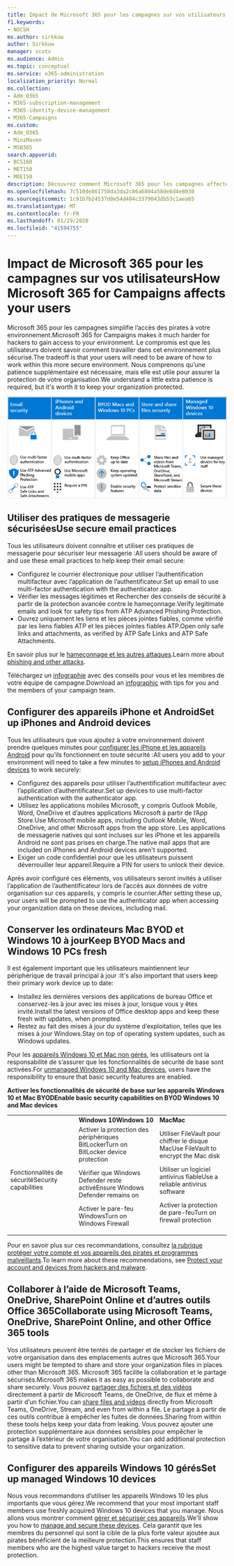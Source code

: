 ```yaml
---
title: Impact de Microsoft 365 pour les campagnes sur vos utilisateurs
f1.keywords:
- NOCSH
ms.author: sirkkuw
author: Sirkkuw
manager: scotv
ms.audience: Admin
ms.topic: conceptual
ms.service: o365-administration
localization_priority: Normal
ms.collection:
- Adm_O365
- M365-subscription-management
- M365-identity-device-management
- M365-Campaigns
ms.custom:
- Adm_O365
- MiniMaven
- MSB365
search.appverid:
- BCS160
- MET150
- MOE150
description: Découvrez comment Microsoft 365 pour les campagnes affecte vos utilisateurs.
ms.openlocfilehash: 7c510de861758da3da2c86a6804a58de6d4e8030
ms.sourcegitcommit: 1c91b7b24537d0e54d484c3379043db53c1aea65
ms.translationtype: MT
ms.contentlocale: fr-FR
ms.lasthandoff: 01/29/2020
ms.locfileid: "41594755"
---
```

# <a name="how-microsoft-365-for-campaigns-affects-your-users"></a><span data-ttu-id="1376c-103">Impact de Microsoft 365 pour les campagnes sur vos utilisateurs</span><span class="sxs-lookup"><span data-stu-id="1376c-103">How Microsoft 365 for Campaigns affects your users</span></span>

<span data-ttu-id="1376c-104">Microsoft 365 pour les campagnes simplifie l’accès des pirates à votre environnement.</span><span class="sxs-lookup"><span data-stu-id="1376c-104">Microsoft 365 for Campaigns makes it much harder for hackers to gain access to your environment.</span></span> <span data-ttu-id="1376c-105">Le compromis est que les utilisateurs doivent savoir comment travailler dans cet environnement plus sécurisé.</span><span class="sxs-lookup"><span data-stu-id="1376c-105">The tradeoff is that your users will need to be aware of how to work within this more secure environment.</span></span> <span data-ttu-id="1376c-106">Nous comprenons qu’une patience supplémentaire est nécessaire, mais elle est utile pour assurer la protection de votre organisation.</span><span class="sxs-lookup"><span data-stu-id="1376c-106">We understand a little extra patience is required, but it's worth it to keep your organization protected.</span></span>

![Illustration de la somme des points clés de la suite ci-dessous pour les iPhone, les appareils Android, les Mac, Windows 10, le partage et le personnel de la clé](media/M365-democracy-Users_700px.png)

## <a name="use-secure-email-practices"></a><span data-ttu-id="1376c-108">Utiliser des pratiques de messagerie sécurisées</span><span class="sxs-lookup"><span data-stu-id="1376c-108">Use secure email practices</span></span>
<span data-ttu-id="1376c-109">Tous les utilisateurs doivent connaître et utiliser ces pratiques de messagerie pour sécuriser leur messagerie :</span><span class="sxs-lookup"><span data-stu-id="1376c-109">All users should be aware of and use these email practices to help keep their email secure:</span></span>
- <span data-ttu-id="1376c-110">Configurez le courrier électronique pour utiliser l’authentification multifacteur avec l’application de l’authentificateur.</span><span class="sxs-lookup"><span data-stu-id="1376c-110">Set up email to use multi-factor authentication with the authenticator app.</span></span>
- <span data-ttu-id="1376c-111">Vérifier les messages légitimes et Rechercher des conseils de sécurité à partir de la protection avancée contre le hameçonnage.</span><span class="sxs-lookup"><span data-stu-id="1376c-111">Verify legitimate emails and look for safety tips from ATP Advanced Phishing Protection.</span></span>
- <span data-ttu-id="1376c-112">Ouvrez uniquement les liens et les pièces jointes fiables, comme vérifié par les liens fiables ATP et les pièces jointes fiables ATP.</span><span class="sxs-lookup"><span data-stu-id="1376c-112">Open only safe links and attachments, as verified by ATP Safe Links and ATP Safe Attachments.</span></span>

<span data-ttu-id="1376c-113">En savoir plus sur le [hameçonnage et les autres attaques](m365-campaigns-phishing-and-attacks.md).</span><span class="sxs-lookup"><span data-stu-id="1376c-113">Learn more about [phishing and other attacks](m365-campaigns-phishing-and-attacks.md).</span></span> 

<span data-ttu-id="1376c-114">Téléchargez un [infographie](m365-campaigns-protect-campaign-infographic.md) avec des conseils pour vous et les membres de votre équipe de campagne.</span><span class="sxs-lookup"><span data-stu-id="1376c-114">Download an [infographic](m365-campaigns-protect-campaign-infographic.md) with tips for you and the members of your campaign team.</span></span>

## <a name="set-up-iphones-and-android-devices"></a><span data-ttu-id="1376c-115">Configurer des appareils iPhone et Android</span><span class="sxs-lookup"><span data-stu-id="1376c-115">Set up iPhones and Android devices</span></span>
<span data-ttu-id="1376c-116">Tous les utilisateurs que vous ajoutez à votre environnement doivent prendre quelques minutes pour [configurer les iPhone et les appareils Android](../business/set-up-mobile-devices.md?toc=%2Fmicrosoft-365%2Fcampaigns%2Ftoc.json) pour qu’ils fonctionnent en toute sécurité :</span><span class="sxs-lookup"><span data-stu-id="1376c-116">All users you add to your environment will need to take a few minutes to [setup iPhones and Android devices](../business/set-up-mobile-devices.md?toc=%2Fmicrosoft-365%2Fcampaigns%2Ftoc.json) to work securely:</span></span>
- <span data-ttu-id="1376c-117">Configurez des appareils pour utiliser l’authentification multifacteur avec l’application d’authentificateur.</span><span class="sxs-lookup"><span data-stu-id="1376c-117">Set up devices to use multi-factor authentication with the authenticator app.</span></span>
- <span data-ttu-id="1376c-118">Utilisez les applications mobiles Microsoft, y compris Outlook Mobile, Word, OneDrive et d’autres applications Microsoft à partir de l’App Store.</span><span class="sxs-lookup"><span data-stu-id="1376c-118">Use Microsoft mobile apps, including Outlook Mobile, Word, OneDrive, and other Microsoft apps from the app store.</span></span> <span data-ttu-id="1376c-119">Les applications de messagerie natives qui sont incluses sur les iPhone et les appareils Android ne sont pas prises en charge.</span><span class="sxs-lookup"><span data-stu-id="1376c-119">The native mail apps that are included on iPhones and Android devices aren't supported.</span></span> 
- <span data-ttu-id="1376c-120">Exiger un code confidentiel pour que les utilisateurs puissent déverrouiller leur appareil.</span><span class="sxs-lookup"><span data-stu-id="1376c-120">Require a PIN for users to unlock their device.</span></span>

<span data-ttu-id="1376c-121">Après avoir configuré ces éléments, vos utilisateurs seront invités à utiliser l’application de l’authentificateur lors de l’accès aux données de votre organisation sur ces appareils, y compris le courrier.</span><span class="sxs-lookup"><span data-stu-id="1376c-121">After setting these up, your users will be prompted to use the authenticator app when accessing your organization data on these devices, including mail.</span></span> 

## <a name="keep-byod-macs-and-windows-10-pcs-fresh"></a><span data-ttu-id="1376c-122">Conserver les ordinateurs Mac BYOD et Windows 10 à jour</span><span class="sxs-lookup"><span data-stu-id="1376c-122">Keep BYOD Macs and Windows 10 PCs fresh</span></span> 
<span data-ttu-id="1376c-123">Il est également important que les utilisateurs maintiennent leur périphérique de travail principal à jour :</span><span class="sxs-lookup"><span data-stu-id="1376c-123">It's also important that users keep their primary work device up to date:</span></span>
- <span data-ttu-id="1376c-124">Installez les dernières versions des applications de bureau Office et conservez-les à jour avec les mises à jour, lorsque vous y êtes invité.</span><span class="sxs-lookup"><span data-stu-id="1376c-124">Install the latest versions of Office desktop apps and keep these fresh with updates, when prompted.</span></span> 
- <span data-ttu-id="1376c-125">Restez au fait des mises à jour du système d’exploitation, telles que les mises à jour Windows.</span><span class="sxs-lookup"><span data-stu-id="1376c-125">Stay on top of operating system updates, such as Windows updates.</span></span>

<span data-ttu-id="1376c-126">Pour les [appareils Windows 10 et Mac non gérés](m365-campaigns-protect-pcs-macs.md), les utilisateurs ont la responsabilité de s’assurer que les fonctionnalités de sécurité de base sont activées.</span><span class="sxs-lookup"><span data-stu-id="1376c-126">For [unmanaged Windows 10 and Mac devices](m365-campaigns-protect-pcs-macs.md), users have the responsibility to ensure that basic security features are enabled.</span></span>

<span data-ttu-id="1376c-127">**Activer les fonctionnalités de sécurité de base sur les appareils Windows 10 et Mac BYOD**</span><span class="sxs-lookup"><span data-stu-id="1376c-127">**Enable basic security capabilities on BYOD Windows 10 and Mac devices**</span></span>

||||
|:-----|:-----|:------|
||<span data-ttu-id="1376c-128">**Windows 10**</span><span class="sxs-lookup"><span data-stu-id="1376c-128">**Windows 10**</span></span>|<span data-ttu-id="1376c-129">**Mac**</span><span class="sxs-lookup"><span data-stu-id="1376c-129">**Mac**</span></span>|
|<span data-ttu-id="1376c-130">Fonctionnalités de sécurité</span><span class="sxs-lookup"><span data-stu-id="1376c-130">Security capabilities</span></span>|<span data-ttu-id="1376c-131">Activer la protection des périphériques BitLocker</span><span class="sxs-lookup"><span data-stu-id="1376c-131">Turn on BitLocker device protection</span></span><p><p> <span data-ttu-id="1376c-132">Vérifier que Windows Defender reste activé</span><span class="sxs-lookup"><span data-stu-id="1376c-132">Ensure Windows Defender remains on</span></span> <p><span data-ttu-id="1376c-133">Activer le pare-feu Windows</span><span class="sxs-lookup"><span data-stu-id="1376c-133">Turn on Windows Firewall</span></span>| <span data-ttu-id="1376c-134">Utiliser FileVault pour chiffrer le disque Mac</span><span class="sxs-lookup"><span data-stu-id="1376c-134">Use FileVault to encrypt the Mac disk</span></span> <p><p><span data-ttu-id="1376c-135">Utiliser un logiciel antivirus fiable</span><span class="sxs-lookup"><span data-stu-id="1376c-135">Use a reliable antivirus software</span></span> <p><span data-ttu-id="1376c-136">Activer la protection de pare-feu</span><span class="sxs-lookup"><span data-stu-id="1376c-136">Turn on firewall protection</span></span>|

<span data-ttu-id="1376c-137">Pour en savoir plus sur ces recommandations, consultez [la rubrique protéger votre compte et vos appareils des pirates et programmes malveillants](https://support.office.com/article/Protect-your-account-and-devices-from-hackers-and-malware-066d6216-a56b-4f90-9af3-b3a1e9a327d6#ID0EAABAAA=Windows_10).</span><span class="sxs-lookup"><span data-stu-id="1376c-137">To learn more about these recommendations, see [Protect your account and devices from hackers and malware](https://support.office.com/article/Protect-your-account-and-devices-from-hackers-and-malware-066d6216-a56b-4f90-9af3-b3a1e9a327d6#ID0EAABAAA=Windows_10).</span></span>

## <a name="collaborate-using-microsoft-teams-onedrive-sharepoint-online-and-other-office-365-tools"></a><span data-ttu-id="1376c-138">Collaborer à l’aide de Microsoft Teams, OneDrive, SharePoint Online et d’autres outils Office 365</span><span class="sxs-lookup"><span data-stu-id="1376c-138">Collaborate using Microsoft Teams, OneDrive, SharePoint Online, and other Office 365 tools</span></span>
<span data-ttu-id="1376c-139">Vos utilisateurs peuvent être tentés de partager et de stocker les fichiers de votre organisation dans des emplacements autres que Microsoft 365.</span><span class="sxs-lookup"><span data-stu-id="1376c-139">Your users might be tempted to share and store your organization files in places other than Microsoft 365.</span></span> <span data-ttu-id="1376c-140">Microsoft 365 facilite la collaboration et le partage sécurisés.</span><span class="sxs-lookup"><span data-stu-id="1376c-140">Microsoft 365 makes it as easy as possible to collaborate and share securely.</span></span> <span data-ttu-id="1376c-141">Vous pouvez [partager des fichiers et des vidéos](share-files-and-videos.md) directement à partir de Microsoft Teams, de OneDrive, de flux et même à partir d’un fichier.</span><span class="sxs-lookup"><span data-stu-id="1376c-141">You can [share files and videos](share-files-and-videos.md) directly from Microsoft Teams, OneDrive, Stream, and even from within a file.</span></span> <span data-ttu-id="1376c-142">Le partage à partir de ces outils contribue à empêcher les fuites de données.</span><span class="sxs-lookup"><span data-stu-id="1376c-142">Sharing from within these tools helps keep your data from leaking.</span></span> <span data-ttu-id="1376c-143">Vous pouvez ajouter une protection supplémentaire aux données sensibles pour empêcher le partage à l’extérieur de votre organisation.</span><span class="sxs-lookup"><span data-stu-id="1376c-143">You can add additional protection to sensitive data to prevent sharing outside your organization.</span></span> 


## <a name="set-up-managed-windows-10-devices"></a><span data-ttu-id="1376c-144">Configurer des appareils Windows 10 gérés</span><span class="sxs-lookup"><span data-stu-id="1376c-144">Set up managed Windows 10 devices</span></span>
<span data-ttu-id="1376c-145">Nous vous recommandons d’utiliser les appareils Windows 10 les plus importants que vous gérez.</span><span class="sxs-lookup"><span data-stu-id="1376c-145">We recommend that your most important staff members use freshly acquired Windows 10 devices that you manage.</span></span> <span data-ttu-id="1376c-146">Nous allons vous montrer comment [gérer et sécuriser ces appareils](../business/set-up-windows-devices.md?toc=/microsoft-365/campaigns/toc.json).</span><span class="sxs-lookup"><span data-stu-id="1376c-146">We'll show you how to [manage and secure these devices](../business/set-up-windows-devices.md?toc=/microsoft-365/campaigns/toc.json).</span></span> <span data-ttu-id="1376c-147">Cela garantit que les membres du personnel qui sont la cible de la plus forte valeur ajoutée aux pirates bénéficient de la meilleure protection.</span><span class="sxs-lookup"><span data-stu-id="1376c-147">This ensures that staff members who are the highest value target to hackers receive the most protection.</span></span> 
